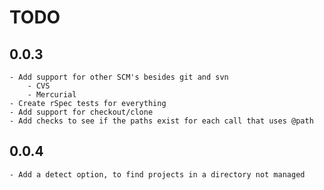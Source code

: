 TODO
===

0.0.3
---
	- Add support for other SCM's besides git and svn
		- CVS
		- Mercurial
	- Create rSpec tests for everything
	- Add support for checkout/clone
	- Add checks to see if the paths exist for each call that uses @path

0.0.4
---
	- Add a detect option, to find projects in a directory not managed